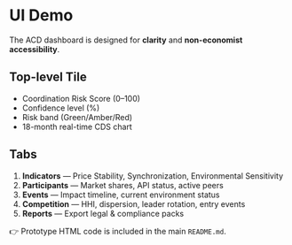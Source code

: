 # UI Demo

The ACD dashboard is designed for **clarity** and **non-economist accessibility**.

## Top-level Tile
- Coordination Risk Score (0–100)
- Confidence level (%)
- Risk band (Green/Amber/Red)
- 18-month real-time CDS chart

## Tabs
1. **Indicators** — Price Stability, Synchronization, Environmental Sensitivity
2. **Participants** — Market shares, API status, active peers
3. **Events** — Impact timeline, current environment status
4. **Competition** — HHI, dispersion, leader rotation, entry events
5. **Reports** — Export legal & compliance packs

👉 Prototype HTML code is included in the main `README.md`.
